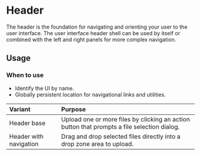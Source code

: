 # Header

The header is the foundation for navigating and orienting your user to the user interface. The user interface header shell can be used by itself or combined with the left and right panels for more complex navigation.

## Usage

### When to use

- Identify the UI by name.
- Globally persistent location for navigational links and utilities.

| Variant                | Purpose |
|:---------------------- | :------ |
| Header base            | Upload one or more files by clicking an action button that prompts a file selection dialog. |
| Header with navigation | Drag and drop selected files directly into a drop zone area to upload. |